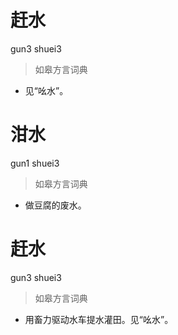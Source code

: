 # 赶水
gun3 shuei3
> 如皋方言词典
- 见“吆水”。

# 泔水
gun1 shuei3
> 如皋方言词典
- 做豆腐的废水。

# 赶水
gun3 shuei3
> 如皋方言词典
- 用畜力驱动水车提水灌田。见“吆水”。
